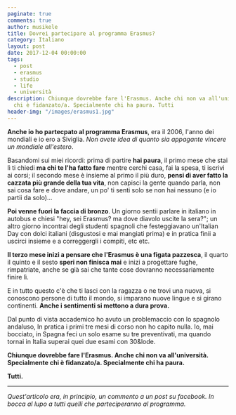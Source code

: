 ```yaml
---
paginate: true
comments: true
author: musikele
title: Dovrei partecipare al programma Erasmus?
category: Italiano
layout: post
date: 2017-12-04 00:00:00
tags:
  - post
  - erasmus
  - studio
  - life
  - università
description: Chiunque dovrebbe fare l'Erasmus. Anche chi non va all'università. Specialmente
  chi è fidanzato/a. Specialmente chi ha paura. Tutti
header-img: "/images/erasmus1.jpg"
---
```

**Anche io ho partecpato al programma Erasmus**, era il 2006, l'anno dei mondiali e io ero a Siviglia. _Non avete idea di quanto sia appagante vincere un mondiale all'estero_.

Basandomi sui miei ricordi: prima di partire **hai paura**, il primo mese che stai lì ti chiedi **ma chi te l'ha fatto fare** mentre cerchi casa, fai la spesa, ti iscrivi ai corsi; il secondo mese è insieme al primo il più duro, **pensi di aver fatto la cazzata più grande della tua vita**, non capisci la gente quando parla, non sai cosa fare e dove andare, un po' ti senti solo se non hai nessuno (e io partii da solo)...

**Poi venne fuori la faccia di bronzo**. Un giorno sentii parlare in italiano in autobus e chiesi "hey, sei Erasmus? ma dove diavolo uscite la sera?"; un altro giorno incontrai degli studenti spagnoli che festeggiavano un'Italian Day con dolci italiani (disgustosi e mai mangiati prima) e in pratica finii a uscirci insieme e a correggergli i compiti, etc etc.

**Il terzo mese inizi a pensare che l'Erasmus è una figata pazzesca**, il quarto il quinto e il sesto **speri non finisca mai** e inizi a progettare fughe, rimpatriate, anche se già sai che tante cose dovranno necessariamente finire lì.

E in  tutto questo c'è che ti lasci con la ragazza o ne trovi una nuova, si conoscono persone di tutto il mondo, si imparano nuove lingue e si girano continenti. **Anche i sentimenti si mettono a dura prova.**

Dal  punto di vista accademico ho avuto un problemaccio con lo spagnolo andaluso, In pratica i primi tre mesi di corso non ho capito nulla. Io, mai bocciato, in Spagna feci un solo esame su tre preventivati, ma quando tornai in Italia superai quei due esami con 30&lode.

**Chiunque dovrebbe fare l'Erasmus. Anche chi non va all'università. Specialmente chi è fidanzato/a. Specialmente chi ha paura.** 

**Tutti.**

---

_Quest'articolo era, in principio, un commento a un post su facebook. In bocca al lupo a tutti quelli che parteciperanno al programma._ 